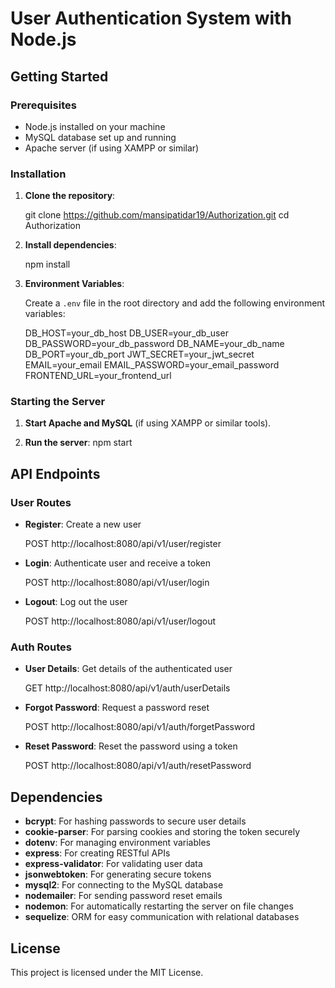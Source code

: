 # User Authentication System with Node.js

## Getting Started

### Prerequisites

- Node.js installed on your machine
- MySQL database set up and running
- Apache server (if using XAMPP or similar)

### Installation

1. **Clone the repository**:

   git clone https://github.com/mansipatidar19/Authorization.git
   cd Authorization 


2. **Install dependencies**:
 
   npm install
   

3. **Environment Variables**:

   Create a `.env` file in the root directory and add the following environment variables:

   DB_HOST=your_db_host
   DB_USER=your_db_user
   DB_PASSWORD=your_db_password
   DB_NAME=your_db_name
   DB_PORT=your_db_port
   JWT_SECRET=your_jwt_secret
   EMAIL=your_email
   EMAIL_PASSWORD=your_email_password
   FRONTEND_URL=your_frontend_url
   

### Starting the Server

1. **Start Apache and MySQL** (if using XAMPP or similar tools).

2. **Run the server**:
   npm start

## API Endpoints

### User Routes

- **Register**: Create a new user
   
  POST http://localhost:8080/api/v1/user/register
   

- **Login**: Authenticate user and receive a token
   
  POST http://localhost:8080/api/v1/user/login
   

- **Logout**: Log out the user
   
  POST http://localhost:8080/api/v1/user/logout
   

### Auth Routes

- **User Details**: Get details of the authenticated user
   
  GET http://localhost:8080/api/v1/auth/userDetails
   

- **Forgot Password**: Request a password reset
   
  POST http://localhost:8080/api/v1/auth/forgetPassword
   

- **Reset Password**: Reset the password using a token
   
  POST http://localhost:8080/api/v1/auth/resetPassword
   

## Dependencies

- **bcrypt**: For hashing passwords to secure user details
- **cookie-parser**: For parsing cookies and storing the token securely
- **dotenv**: For managing environment variables
- **express**: For creating RESTful APIs
- **express-validator**: For validating user data
- **jsonwebtoken**: For generating secure tokens
- **mysql2**: For connecting to the MySQL database
- **nodemailer**: For sending password reset emails
- **nodemon**: For automatically restarting the server on file changes
- **sequelize**: ORM for easy communication with relational databases

## License

This project is licensed under the MIT License.

